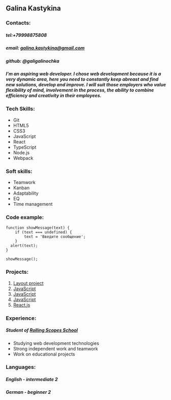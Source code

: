 ## Galina Kastykina
### Contacts:
##### tel:+79998875808
##### email: galina.kastykina@gmail.com
##### github: @galigalinochka

#####  I'm an aspiring web developer. I chose web development because it is a very dynamic area, here you need to constantly keep abreast and find new solutions, develop and improve.  I will suit those employers who value flexibility of mind, involvement in the process, the ability to combine efficiency and creativity in their employees.

### Tech Skills:
* Git
* HTML5
* CSS3
* JavaScript
* React
* TypeScript
* Node.js
* Webpack

### Soft skills:
* Teamwork
* Kanban
* Adaptability
* EQ
* Time management

### Code example:
```
function showMessage(text) {
    if (text === undefined) {
        text = 'Введите сообщение';
    }
  alert(text);
}

showMessage();
```

### Projects:
1. [Layout project](https://galigalinochka.github.io/Bali)
2. [JavaScript](https://galigalinochka.github.io/FindBug)
3. [JavaScript](https://galigalinochka.github.io/JS_play)
4. [JavaScript](https://legendary-piroshki-1de69f.netlify.app)
4. [React.js](https://webheroschool.github.io/todo_kastykina)

### Experience:
##### Student of [Rolling Scopes School](https://rs.school/)
* Studying web development technologies
* Strong independent work and teamwork
* Work on educational projects


### Languages:
##### English - intermediate 2
##### German - beginner 2